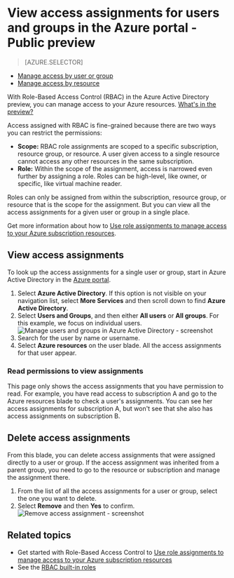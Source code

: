 <properties
    pageTitle="View Azure resource access assignments | Microsoft Azure"
    description="View and manage all the Role-Based Access Control assignments for any user or group in the Azure portal"
    services="active-directory"
    documentationCenter=""
    authors="kgremban"
    manager="femila"
    editor="jeffsta"/>

<tags
    ms.service="active-directory"
    ms.devlang="na"
    ms.topic="article"
    ms.tgt_pltfrm="na"
    ms.workload="identity"
    ms.date="10/10/2016"
    ms.author="kgremban"/>

# <a name="view-access-assignments-for-users-and-groups-in-the-azure-portal---public-preview"></a>View access assignments for users and groups in the Azure portal - Public preview

> [AZURE.SELECTOR]
- [Manage access by user or group](role-based-access-control-manage-assignments.md)
- [Manage access by resource](role-based-access-control-configure.md)

With Role-Based Access Control (RBAC) in the Azure Active Directory preview, you can manage access to your Azure resources. [What's in the preview?](active-directory-preview-explainer.md)

Access assigned with RBAC is fine-grained because there are two ways you can restrict the permissions:

- **Scope:** RBAC role assignments are scoped to a specific subscription, resource group, or resource. A user given access to a single resource cannot access any other resources in the same subscription.
- **Role:** Within the scope of the assignment, access is narrowed even further by assigning a role. Roles can be high-level, like owner, or specific, like virtual machine reader.

Roles can only be assigned from within the subscription, resource group, or resource that is the scope for the assignment. But you can view all the access assignments for a given user or group in a single place.

Get more information about how to [Use role assignments to manage access to your Azure subscription resources](role-based-access-control-configure.md).

##  <a name="view-access-assignments"></a>View access assignments

To look up the access assignments for a single user or group, start in Azure Active Directory in the [Azure portal](http://portal.azure.com).

1. Select **Azure Active Directory**. If this option is not visible on your navigation list, select **More Services** and then scroll down to find **Azure Active Directory**.
2. Select **Users and Groups**, and then either **All users** or **All groups**. For this example, we focus on individual users.
    ![Manage users and groups in Azure Active Directory - screenshot](./media/role-based-access-control-manage-assignments/rbac_users_groups.png)
3. Search for the user by name or username.
4. Select **Azure resources** on the user blade. All the access assignments for that user appear.

### <a name="read-permissions-to-view-assignments"></a>Read permissions to view assignments

This page only shows the access assignments that you have permission to read. For example, you have read access to subscription A and go to the Azure resources blade to check a user's assignments. You can see her access assignments for subscription A, but won't see that she also has access assignments on subscription B.

## <a name="delete-access-assignments"></a>Delete access assignments

From this blade, you can delete access assignments that were assigned directly to a user or group. If the access assignment was inherited from a parent group, you need to go to the resource or subscription and manage the assignment there.

1. From the list of all the access assignments for a user or group, select the one you want to delete.
2. Select **Remove** and then **Yes** to confirm.
    ![Remove access assignment - screenshot](./media/role-based-access-control-manage-assignments/delete_assignment.png)

## <a name="related-topics"></a>Related topics

- Get started with Role-Based Access Control to [Use role assignments to manage access to your Azure subscription resources](role-based-access-control-configure.md)
- See the [RBAC built-in roles](role-based-access-built-in-roles.md)
